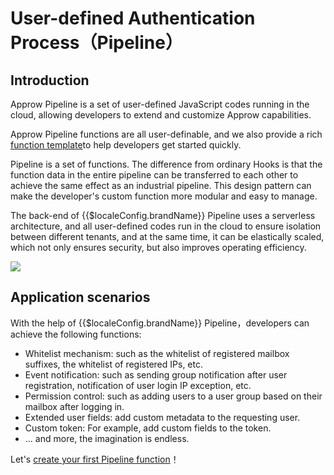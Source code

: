 # User-defined Authentication Process（Pipeline）

<LastUpdated/>

## Introduction

Approw Pipeline is a set of user-defined JavaScript codes running in the cloud, allowing developers to extend and customize Approw capabilities. 

Approw Pipeline functions are all user-definable, and we also provide a rich [function template](https://github.com/authing/pipeline)to help developers get started quickly.

Pipeline is a set of functions. The difference from ordinary Hooks is that the function data in the entire pipeline can be transferred to each other to achieve the same effect as an industrial pipeline. This design pattern can make the developer's custom function more modular and easy to manage.

The back-end of {{$localeConfig.brandName}} Pipeline uses a serverless architecture, and all user-defined codes run in the cloud to ensure isolation between different tenants, and at the same time, it can be elastically scaled, which not only ensures security, but also improves operating efficiency.

![](https://cdn.authing.cn/blog/authing-pipeline.png)


## Application scenarios

With the help of {{$localeConfig.brandName}} Pipeline，developers can achieve the following functions:

* Whitelist mechanism: such as the whitelist of registered mailbox suffixes, the whitelist of registered IPs, etc.
* Event notification: such as sending group notification after user registration, notification of user login IP exception, etc.
* Permission control: such as adding users to a user group based on their mailbox after logging in.
* Extended user fields: add custom metadata to the requesting user.
* Custom token: For example, add custom fields to the token.
* ... and more, the imagination is endless.


Let's [create your first Pipeline function](./write-your-first-pipeline-function.md)！
